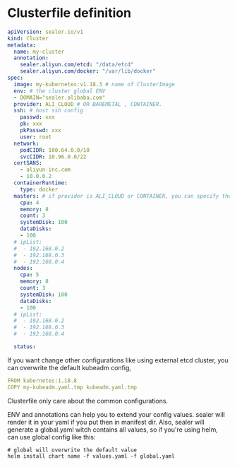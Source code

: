 # Clusterfile definition

```yaml
apiVersion: sealer.io/v1
kind: Cluster
metadata:
  name: my-cluster
  annotation:
    sealer.aliyun.com/etcd: "/data/etcd"
    sealer.aliyun.com/docker: "/var/lib/docker"
spec:
  image: my-kubernetes:v1.18.3 # name of ClusterImage
  env: # the cluster global ENV
  - DOMAIN="sealer.alibaba.com"
  provider: ALI_CLOUD # OR BAREMETAL , CONTAINER.
  ssh: # host ssh config
    passwd: xxx
    pk: xxx
    pkPasswd: xxx
    user: root
  network:
    podCIDR: 100.64.0.0/10
    svcCIDR: 10.96.0.0/22
  certSANS:
    - aliyun-inc.com
    - 10.0.0.2
  containerRuntime:
    type: docker
  masters: # if provider is ALI_CLOUD or CONTAINER, you can specify the number of server, if BAREMETAL using ipList.
    cpu: 4
    memory: 8
    count: 3
    systemDisk: 100
    dataDisks:
    - 100
  # ipList:
  #  - 192.168.0.2
  #  - 192.168.0.3
  #  - 192.168.0.4
  nodes:
    cpu: 5
    memory: 8
    count: 3
    systemDisk: 100
    dataDisks:
    - 100
  # ipList:
  #  - 192.168.0.2
  #  - 192.168.0.3
  #  - 192.168.0.4

  status:
```

If you want change other configurations like using external etcd cluster, you can overwrite the default kubeadm config,

```yaml
FROM kubernetes:1.18.8
COPY my-kubeadm.yaml.tmp kubeadm.yaml.tmp
```

Clusterfile only care about the common configurations.

ENV and annotations can help you to extend your config values. sealer will render it in your yaml if you put then in manifest dir.
Also, sealer will generate a global.yaml witch contains all values, so if you're using helm, can use global config like this:

```shell script
# global will overwrite the default value
helm install chart name -f values.yaml -f global.yaml
```
